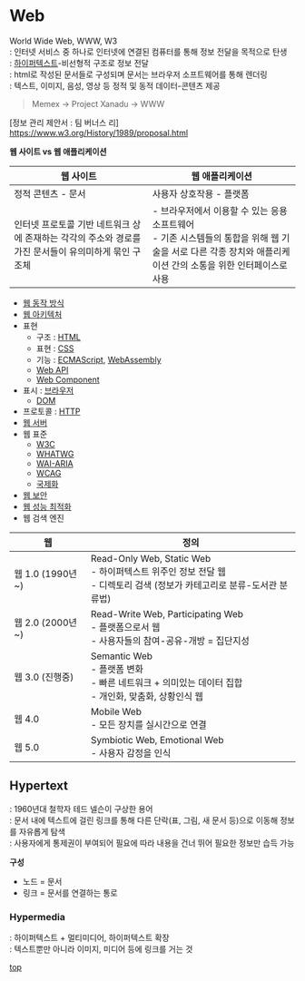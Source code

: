 # Web
World Wide Web, WWW, W3      
: 인터넷 서비스 중 하나로 인터넷에 연결된 컴퓨터를 통해 정보 전달을 목적으로 탄생  
: [하이퍼텍스트](#hypertext)-비선형적 구조로 정보 전달    
: html로 작성된 문서들로 구성되며 문서는 브라우저 소프트웨어를 통해 렌더링      
: 텍스트, 이미지, 음성, 영상 등 정적 및 동적 데이터-콘텐츠 제공  

> Memex -> Project Xanadu -> WWW

[정보 관리 제안서 : 팀 버너스 리]    
https://www.w3.org/History/1989/proposal.html



**웹 사이트 vs 웹 애플리케이션**

웹 사이트 | 웹 애플리케이션
---|---
정적 콘텐츠 - 문서 | 사용자 상호작용 - 플랫폼
인터넷 프로토콜 기반 네트워크 상에 존재하는 각각의 주소와 경로를 가진 문서들이 유의미하게 묶인 구조체  | - 브라우저에서 이용할 수 있는 응용 소프트웨어<br>- 기존 시스템들의 통합을 위해 웹 기술을 서로 다른 각종 장치와 애플리케이션 간의 소통을 위한 인터페이스로 사용


- [웹 동작 방식](./how-the-web-works.md)
- [웹 아키텍처](./web-architecture.md)
- 표현
    - 구조 : [HTML](./HTML/)
    - 표현 : [CSS](./CSS/)
    - 기능 : [ECMAScript](https://github.com/yoojj/JS), [WebAssembly](./WebAssembly/)
    - [Web API](./WebAPI/)
    - [Web Component](./web-component.md)
- 표시 : [브라우저](./Browser/)
    - [DOM](./DOM/)
- 프로토콜 : [HTTP](./HTTP/)
- [웹 서버](./WebServer/)
- 웹 표준
    - [W3C](./w3c-whatwg#w3c)
    - [WHATWG](./w3c-whatwg#whatwg)
    - [WAI-ARIA](./wai-aria.md)
    - [WCAG](./wcag.md)
    - [국제화](./web-i18n.md)
- [웹 보안](./WebSecurity/)
- [웹 성능 최적화](./web-optimization.md)
- 웹 검색 엔진



웹 | 정의
---|---
웹 1.0 (1990년~) | Read-Only Web, Static Web <br> - 하이퍼텍스트 위주인 정보 전달 웹<br> - 디렉토리 검색 (정보가 카테고리로 분류-도서관 분류법)
웹 2.0 (2000년~) | Read-Write Web, Participating Web<br> - 플랫폼으로서 웹<br> - 사용자들의 참여-공유-개방 = 집단지성
웹 3.0 (진행중)   | Semantic Web<br> - 플랫폼 변화<br> - 빠른 네트워크 + 의미있는 데이터 집합<br> - 개인화, 맞춤화, 상황인식 웹
웹 4.0           | Mobile Web<br> - 모든 장치를 실시간으로 연결  
웹 5.0           | Symbiotic Web, Emotional Web<br> - 사용자 감정을 인식  



## Hypertext
: 1960년대 철학자 테드 넬슨이 구상한 용어   
: 문서 내에 텍스트에 걸린 링크를 통해 다른 단락(표, 그림, 새 문서 등)으로 이동해 정보를 자유롭게 탐색   
: 사용자에게 통제권이 부여되어 필요에 따라 내용을 건너 뛰어 필요한 정보만 습득 가능      

**구성**  
- 노드 = 문서
- 링크 = 문서를 연결하는 통로  



### Hypermedia
: 하이퍼텍스트 + 멀티미디어, 하이퍼텍스트 확장         
: 텍스트뿐만 아니라 이미지, 미디어 등에 링크를 거는 것  



[top](#)
